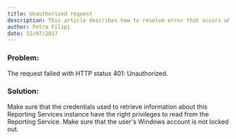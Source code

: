 ```yaml
---
title: Unauthorized request
description: This article describes how to resolve error that occurs when the user is not authorized to the Report Server. 
author: Petra Filipi
date: 12/07/2017
---
```


### Problem:
The request failed with HTTP status 401: Unauthorized.

### Solution:
Make sure that the credentials used to retrieve information about this Reporting Services instance have the right privileges to read from the Reporting Service. Make sure that the user's Windows account is not locked out.